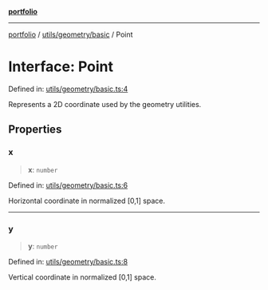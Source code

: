 [**portfolio**](../../../../README.md)

***

[portfolio](../../../../modules.md) / [utils/geometry/basic](../README.md) / Point

# Interface: Point

Defined in: [utils/geometry/basic.ts:4](https://github.com/tnorlund/Portfolio/blob/7be63162d40f4a98dfc574bfe3e056a4903f0c8f/portfolio/utils/geometry/basic.ts#L4)

Represents a 2D coordinate used by the geometry utilities.

## Properties

### x

> **x**: `number`

Defined in: [utils/geometry/basic.ts:6](https://github.com/tnorlund/Portfolio/blob/7be63162d40f4a98dfc574bfe3e056a4903f0c8f/portfolio/utils/geometry/basic.ts#L6)

Horizontal coordinate in normalized [0,1] space.

***

### y

> **y**: `number`

Defined in: [utils/geometry/basic.ts:8](https://github.com/tnorlund/Portfolio/blob/7be63162d40f4a98dfc574bfe3e056a4903f0c8f/portfolio/utils/geometry/basic.ts#L8)

Vertical coordinate in normalized [0,1] space.
